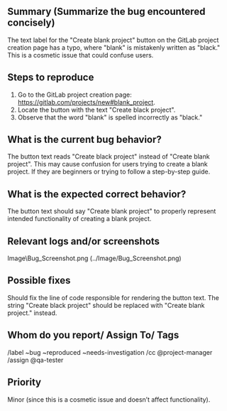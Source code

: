 
## Summary (Summarize the bug encountered concisely)
The text label for the "Create blank project" button on the GitLab project creation page has a typo, where "blank" is mistakenly written as "black." This is a cosmetic issue that could confuse users.


## Steps to reproduce     
1. Go to the GitLab project creation page: https://gitlab.com/projects/new#blank_project.
2. Locate the button with the text "Create black project".
3. Observe that the word "blank" is spelled incorrectly as "black."
   

## What is the current bug behavior?
The button text reads "Create black project" instead of "Create blank project". This may cause confusion for users trying to create a blank project. If they are beginners or trying to follow a step-by-step guide.
     

## What is the expected correct behavior?
The button text should say "Create blank project" to properly represent intended functionality of creating a blank project.

     
## Relevant logs and/or screenshots
Image\Bug_Screenshot.png
(../Image/Bug_Screenshot.png)

      
## Possible fixes
Should fix the line of code responsible for rendering the button text. The string "Create black project" should be replaced with "Create blank project." instead.


## Whom do you report/ Assign To/ Tags
/label ~bug ~reproduced ~needs-investigation
/cc @project-manager
/assign @qa-tester


## Priority
Minor (since this is a cosmetic issue and doesn’t affect functionality).
      
